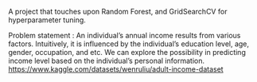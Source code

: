 A project that touches upon Random Forest, and GridSearchCV for hyperparameter tuning.

Problem statement : An individual’s annual income results from various factors. Intuitively, it is influenced by the individual’s education level, age, gender, occupation, and etc. We can explore the possibility in predicting income level based on the individual’s personal information. https://www.kaggle.com/datasets/wenruliu/adult-income-dataset
